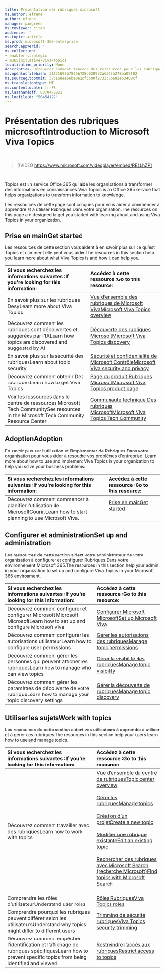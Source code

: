 ```yaml
---
title: Présentation des rubriques microsoft
ms.author: efrene
author: efrene
manager: pamgreen
ms.reviewer: cjtan
audience: ''
ms.topic: article
ms.prod: microsoft-365-enterprise
search.appverid: ''
ms.collection:
- enabler-strategic
- m365initiative-viva-topics
localization_priority: None
description: Découvrez comment trouver des ressources pour les rubriques microsoft.
ms.openlocfilehash: 31031697b7825b725c020952a6217b278aa09f02
ms.sourcegitcommit: 375168ee66be862cf3b00f2733c7be02e63408cf
ms.translationtype: MT
ms.contentlocale: fr-FR
ms.lasthandoff: 03/04/2021
ms.locfileid: "50454122"
---
```

# <a name="introduction-to-microsoft-viva-topics"></a><span data-ttu-id="4162a-103">Présentation des rubriques microsoft</span><span class="sxs-lookup"><span data-stu-id="4162a-103">Introduction to Microsoft Viva Topics</span></span>

</br>

> [!VIDEO https://www.microsoft.com/videoplayer/embed/RE4LhZP]  

</br>


<span data-ttu-id="4162a-104">Topics est un service Office 365 qui aide les organisations à transformer des informations en connaissances.</span><span class="sxs-lookup"><span data-stu-id="4162a-104">Viva Topics is an Office 365 service that helps organizations to transform information to knowledge.</span></span>

<span data-ttu-id="4162a-105">Les ressources de cette page sont conçues pour vous aider à commencer à apprendre et à utiliser Rubriques Dans votre organisation.</span><span class="sxs-lookup"><span data-stu-id="4162a-105">The resources on this page are designed to get you started with learning about and using Viva Topics in your organization.</span></span>

## <a name="get-started"></a><span data-ttu-id="4162a-106">Prise en main</span><span class="sxs-lookup"><span data-stu-id="4162a-106">Get started</span></span>

<span data-ttu-id="4162a-107">Les ressources de cette section vous aident à en savoir plus sur ce qu’est Topics et comment elle peut vous aider.</span><span class="sxs-lookup"><span data-stu-id="4162a-107">The resources in this section help you learn more about what Viva Topics  is and how it can help you.</span></span>

| <span data-ttu-id="4162a-108">Si vous recherchez les informations suivantes :</span><span class="sxs-lookup"><span data-stu-id="4162a-108">If you're looking for this information:</span></span> | <span data-ttu-id="4162a-109">Accédez à cette ressource :</span><span class="sxs-lookup"><span data-stu-id="4162a-109">Go to this resource:</span></span> |
|:-----|:-----|
|<span data-ttu-id="4162a-110">En savoir plus sur les rubriques Desy</span><span class="sxs-lookup"><span data-stu-id="4162a-110">Learn more about Viva Topics</span></span>|[<span data-ttu-id="4162a-111">Vue d’ensemble des rubriques de Microsoft Viva</span><span class="sxs-lookup"><span data-stu-id="4162a-111">Microsoft Viva Topics overview</span></span>](topic-experiences-overview.md)|
|<span data-ttu-id="4162a-112">Découvrez comment les rubriques sont découvertes et suggérées par l’IA</span><span class="sxs-lookup"><span data-stu-id="4162a-112">Learn how topics are discovered and suggested by AI</span></span>|[<span data-ttu-id="4162a-113">Découverte des rubriques Microsoft</span><span class="sxs-lookup"><span data-stu-id="4162a-113">Microsoft Viva Topics discovery</span></span>](topic-experiences-discovery.md)|
|<span data-ttu-id="4162a-114">En savoir plus sur la sécurité des rubriques</span><span class="sxs-lookup"><span data-stu-id="4162a-114">Learn about topic security</span></span>|[<span data-ttu-id="4162a-115">Sécurité et confidentialité de Microsoft Contrôle</span><span class="sxs-lookup"><span data-stu-id="4162a-115">Microsoft Viva security and privacy</span></span>](topic-experiences-security-privacy.md)|
|<span data-ttu-id="4162a-116">Découvrez comment obtenir Des rubriques</span><span class="sxs-lookup"><span data-stu-id="4162a-116">Learn how to get Viva Topics</span></span>|[<span data-ttu-id="4162a-117">Page du produit Rubriques Microsoft</span><span class="sxs-lookup"><span data-stu-id="4162a-117">Microsoft Viva Topics product page</span></span>](https://www.microsoft.com/microsoft-viva/topics?activetab=pivot%3aoverviewtab)|
|<span data-ttu-id="4162a-118">Voir les ressources dans le centre de ressources Microsoft Tech Community</span><span class="sxs-lookup"><span data-stu-id="4162a-118">See resources in the Microsoft Tech Community Resource Center</span></span>|[<span data-ttu-id="4162a-119">Communauté technique Des rubriques Microsoft</span><span class="sxs-lookup"><span data-stu-id="4162a-119">Microsoft Viva Topics Tech Community</span></span>](https://resources.techcommunity.microsoft.com/viva-topics/)|



## <a name="adoption"></a><span data-ttu-id="4162a-120">Adoption</span><span class="sxs-lookup"><span data-stu-id="4162a-120">Adoption</span></span>

<span data-ttu-id="4162a-121">En savoir plus sur l’utilisation et l’implémenter de Rubriques Dans votre organisation pour vous aider à résoudre vos problèmes d’entreprise :</span><span class="sxs-lookup"><span data-stu-id="4162a-121">Learn more about how to use and implement Viva Topics in your organization to help you solve your business problems:</span></span> 

| <span data-ttu-id="4162a-122">Si vous recherchez les informations suivantes :</span><span class="sxs-lookup"><span data-stu-id="4162a-122">If you're looking for this information:</span></span> | <span data-ttu-id="4162a-123">Accédez à cette ressource :</span><span class="sxs-lookup"><span data-stu-id="4162a-123">Go to this resource:</span></span> |
|:-----|:-----|
|<span data-ttu-id="4162a-124">Découvrez comment commencer à planifier l’utilisation de MicrosoftCourir.</span><span class="sxs-lookup"><span data-stu-id="4162a-124">Learn how to start planning to use Microsoft Viva.</span></span> |[<span data-ttu-id="4162a-125">Prise en main</span><span class="sxs-lookup"><span data-stu-id="4162a-125">Get started</span></span>](topics-adoption-getstarted.md)<br><br>|  

## <a name="set-up-and-administration"></a><span data-ttu-id="4162a-126">Configurer et administration</span><span class="sxs-lookup"><span data-stu-id="4162a-126">Set up and administration</span></span>

<span data-ttu-id="4162a-127">Les ressources de cette section aident votre administrateur de votre organisation à configurer et configurer Rubriques Dans votre environnement Microsoft 365.</span><span class="sxs-lookup"><span data-stu-id="4162a-127">The resources in this section help your admin in your organization to set up and configure Viva Topics in your Microsoft 365 environment.</span></span>

| <span data-ttu-id="4162a-128">Si vous recherchez les informations suivantes :</span><span class="sxs-lookup"><span data-stu-id="4162a-128">If you're looking for this information:</span></span> | <span data-ttu-id="4162a-129">Accédez à cette ressource :</span><span class="sxs-lookup"><span data-stu-id="4162a-129">Go to this resource:</span></span> |
|:-----|:-----|
|<span data-ttu-id="4162a-130">Découvrez comment configurer et configurer Microsoft Microsoft Microsoft</span><span class="sxs-lookup"><span data-stu-id="4162a-130">Learn how to set up and configure Microsoft Viva</span></span>|[<span data-ttu-id="4162a-131">Configurer Microsoft Microsoft</span><span class="sxs-lookup"><span data-stu-id="4162a-131">Set up Microsoft Viva</span></span>](set-up-topic-experiences.md)|
|<span data-ttu-id="4162a-132">Découvrez comment configurer les autorisations utilisateur</span><span class="sxs-lookup"><span data-stu-id="4162a-132">Learn how to configure user permissions</span></span>|[<span data-ttu-id="4162a-133">Gérer les autorisations des rubriques</span><span class="sxs-lookup"><span data-stu-id="4162a-133">Manage topic permissions</span></span>](topic-experiences-user-permissions.md)|
|<span data-ttu-id="4162a-134">Découvrez comment gérer les personnes qui peuvent afficher les rubriques</span><span class="sxs-lookup"><span data-stu-id="4162a-134">Learn how to manage who can view topics</span></span>|[<span data-ttu-id="4162a-135">Gérer la visibilité des rubriques</span><span class="sxs-lookup"><span data-stu-id="4162a-135">Manage topic visibility</span></span>](topic-experiences-knowledge-rules.md)|
|<span data-ttu-id="4162a-136">Découvrez comment gérer les paramètres de découverte de votre rubrique</span><span class="sxs-lookup"><span data-stu-id="4162a-136">Learn how to manage your topic discovery settings</span></span>|[<span data-ttu-id="4162a-137">Gérer la découverte de rubriques</span><span class="sxs-lookup"><span data-stu-id="4162a-137">Manage topic discovery</span></span>](topic-experiences-discovery.md)|

## <a name="work-with-topics"></a><span data-ttu-id="4162a-138">Utiliser les sujets</span><span class="sxs-lookup"><span data-stu-id="4162a-138">Work with topics</span></span>

<span data-ttu-id="4162a-139">Les ressources de cette section aident vos utilisateurs à apprendre à utiliser et à gérer des rubriques.</span><span class="sxs-lookup"><span data-stu-id="4162a-139">The resources in this section help your users learn how to use and manage topics.</span></span>

| <span data-ttu-id="4162a-140">Si vous recherchez les informations suivantes :</span><span class="sxs-lookup"><span data-stu-id="4162a-140">If you're looking for this information:</span></span> | <span data-ttu-id="4162a-141">Accédez à cette ressource :</span><span class="sxs-lookup"><span data-stu-id="4162a-141">Go to this resource:</span></span> |
|:-----|:-----|
|<span data-ttu-id="4162a-142">Découvrez comment travailler avec des rubriques</span><span class="sxs-lookup"><span data-stu-id="4162a-142">Learn how to work with topics</span></span>|[<span data-ttu-id="4162a-143">Vue d’ensemble du centre de rubriques</span><span class="sxs-lookup"><span data-stu-id="4162a-143">Topic center overview</span></span>](topic-center-overview.md)<br><br>[<span data-ttu-id="4162a-144">Gérer les rubriques</span><span class="sxs-lookup"><span data-stu-id="4162a-144">Manage topics</span></span>](manage-topics.md)<br><br>[<span data-ttu-id="4162a-145">Création d’un projet</span><span class="sxs-lookup"><span data-stu-id="4162a-145">Create a new topic</span></span>](create-a-topic.md)<br><br>[<span data-ttu-id="4162a-146">Modifier une rubrique existante</span><span class="sxs-lookup"><span data-stu-id="4162a-146">Edit an existing topic</span></span>](edit-a-topic.md)<br><br>[<span data-ttu-id="4162a-147">Rechercher des rubriques avec Microsoft Search (recherche Microsoft)</span><span class="sxs-lookup"><span data-stu-id="4162a-147">Find topics with Microsoft Search</span></span>](search.md)<br><br>|
|<span data-ttu-id="4162a-148">Comprendre les rôles d’utilisateur</span><span class="sxs-lookup"><span data-stu-id="4162a-148">Understand user roles</span></span>|[<span data-ttu-id="4162a-149">Rôles Rubriques</span><span class="sxs-lookup"><span data-stu-id="4162a-149">Viva Topics roles</span></span>](topic-experiences-roles.md)|
|<span data-ttu-id="4162a-150">Comprendre pourquoi les rubriques peuvent différer selon les utilisateurs</span><span class="sxs-lookup"><span data-stu-id="4162a-150">Understand why topics might differ to different users</span></span>|[<span data-ttu-id="4162a-151">Trimming de sécurité rubriques</span><span class="sxs-lookup"><span data-stu-id="4162a-151">Viva Topics security trimming</span></span>](topic-experiences-security-trimming.md)|
|<span data-ttu-id="4162a-152">Découvrez comment empêcher l’identification et l’affichage de rubriques spécifiques</span><span class="sxs-lookup"><span data-stu-id="4162a-152">Learn how to prevent specific topics from being identified and viewed</span></span>|[<span data-ttu-id="4162a-153">Restreindre l’accès aux rubriques</span><span class="sxs-lookup"><span data-stu-id="4162a-153">Restrict access to topics</span></span>](restrict-access-to-topics.md)|




